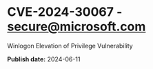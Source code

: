 # CVE-2024-30067 - secure@microsoft.com

Winlogon Elevation of Privilege Vulnerability

**Publish date:** 2024-06-11
